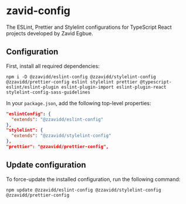 # zavid-config

The ESLint, Prettier and Stylelint configurations for TypeScript React projects developed by Zavid Egbue.

## Configuration

First, install all required dependencies:

```
npm i -D @zzavidd/eslint-config @zzavidd/stylelint-config @zzavidd/prettier-config eslint stylelint prettier @typescript-eslint/eslint-plugin eslint-plugin-import eslint-plugin-react stylelint-config-sass-guidelines
```

In your `package.json`, add the following top-level properties:

```json
"eslintConfig": {
  "extends": "@zzavidd/eslint-config"
},
"stylelint": {
  "extends": "@zzavidd/stylelint-config"
},
"prettier": "@zzavidd/prettier-config",
```

## Update configuration

To force-update the installed configuration, run the following command:

```
npm update @zzavidd/eslint-config @zzavidd/stylelint-config @zzavidd/prettier-config
```
